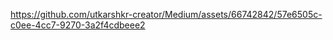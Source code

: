 

https://github.com/utkarshkr-creator/Medium/assets/66742842/57e6505c-c0ee-4cc7-9270-3a2f4cdbeee2

